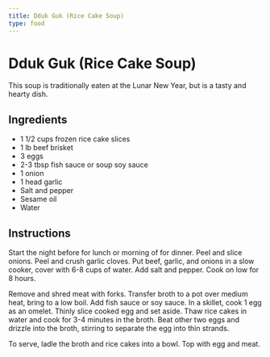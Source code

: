 ```yaml
---
title: Dduk Guk (Rice Cake Soup)
type: food
---
```

# Dduk Guk (Rice Cake Soup)

This soup is traditionally eaten at the Lunar New Year, but is a tasty and hearty dish.

## Ingredients

- 1 1/2 cups frozen rice cake slices
- 1 lb beef brisket
- 3 eggs
- 2-3 tbsp fish sauce or soup soy sauce
- 1 onion
- 1 head garlic
- Salt and pepper
- Sesame oil
- Water

## Instructions
Start the night before for lunch or morning of for dinner.
Peel and slice onions. Peel and crush garlic cloves. Put beef, garlic, and onions in a slow cooker, cover with 6-8 cups of water. Add salt and pepper. Cook on low for 8 hours.

Remove and shred meat with forks. Transfer broth to a pot over medium heat, bring to a low boil. Add fish sauce or soy sauce. In a skillet, cook 1 egg as an omelet. Thinly slice cooked egg and set aside. Thaw rice cakes in water and cook for 3-4 minutes in the broth. Beat other two eggs and drizzle into the broth, stirring to separate the egg into thin strands.

To serve, ladle the broth and rice cakes into a bowl. Top with egg and meat.

